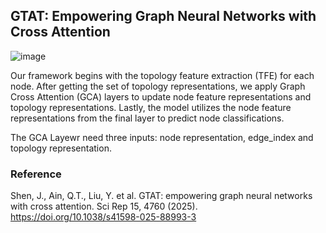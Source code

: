 ## **GTAT: Empowering Graph Neural Networks with Cross Attention**
![image](https://github.com/user-attachments/assets/ba021555-8e02-47d1-b3c3-7a62fc730fa8)

Our framework begins with the topology feature extraction (TFE) for each node. 
After getting the set of topology representations, we apply Graph Cross Attention (GCA) layers to update node feature representations and topology representations. 
Lastly, the model utilizes the node feature representations from the final layer to predict node classifications.

The GCA Layewr need three inputs: node representation, edge_index and topology representation.

### **Reference**

Shen, J., Ain, Q.T., Liu, Y. et al. GTAT: empowering graph neural networks with cross attention. Sci Rep 15, 4760 (2025). 
https://doi.org/10.1038/s41598-025-88993-3
